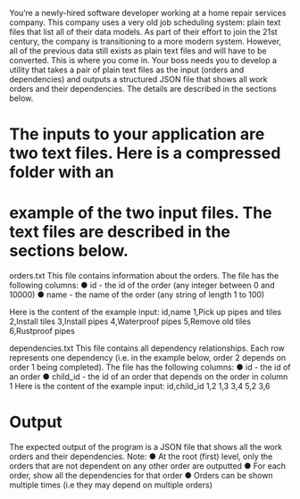 

You’re a newly-hired software developer working at a home repair services company.
This company uses a very old job scheduling system: plain text files that list all of their
data models.
As part of their effort to join the 21st century, the company is transitioning to a more
modern system. However, all of the previous data still exists as plain text files and will
have to be converted. This is where you come in.
Your boss needs you to develop a utility that takes a pair of plain text files as the input
(orders and dependencies) and outputs a structured JSON file that shows all work
orders and their dependencies. The details are described in the sections below.

# The inputs to your application are two text files. Here is a compressed folder with an
# example of the two input files. The text files are described in the sections below.

orders.txt
This file contains information about the orders. The file has the following columns:
  ● id - the id of the order (any integer between 0 and 10000)
  ● name - the name of the order (any string of length 1 to 100)

Here is the content of the example input:
id,name
1,Pick up pipes and tiles
2,Install tiles
3,Install pipes
4,Waterproof pipes
5,Remove old tiles
6,Rustproof pipes

dependencies.txt
This file contains all dependency relationships. Each row represents one dependency
(i.e. in the example below, order 2 depends on order 1 being completed). The file has
the following columns:
  ● id - the id of an order
  ● child_id - the id of an order that depends on the order in column 1
Here is the content of the example input:
id,child_id
1,2
1,3
3,4
5,2
3,6

# Output
The expected output of the program is a JSON file that shows all the work orders and
their dependencies.
Note:
  ● At the root (first) level, only the orders that are not dependent on any other
  order are outputted
  ● For each order, show all the dependencies for that order
  ● Orders can be shown multiple times (i.e they may depend on multiple orders)
  
  
